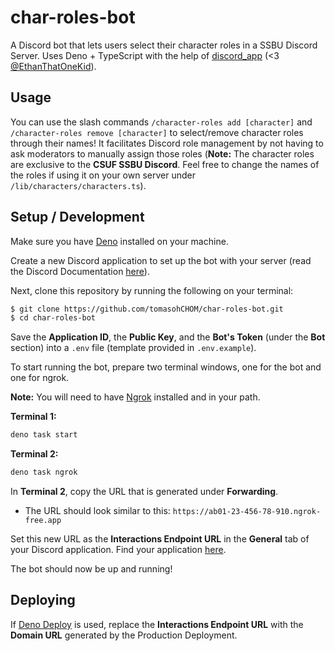 # char-roles-bot

A Discord bot that lets users select their character roles in a SSBU Discord
Server. Uses Deno + TypeScript with the help of
[discord_app](https://github.com/EthanThatOneKid/discord_app) (<3
[@EthanThatOneKid](https://github.com/EthanThatOneKid)).

## Usage

You can use the slash commands `/character-roles add [character]` and
`/character-roles remove [character]` to select/remove character roles through
their names! It facilitates Discord role management by not having to ask
moderators to manually assign those roles (**Note:** The character roles are
exclusive to the **CSUF SSBU Discord**. Feel free to change the names of the
roles if using it on your own server under `/lib/characters/characters.ts`).

## Setup / Development

Make sure you have [Deno](https://deno.com/) installed on your machine.

Create a new Discord application to set up the bot with your server (read the
Discord Documentation
[here](https://discordpy.readthedocs.io/en/stable/discord.html)).

Next, clone this repository by running the following on your terminal:

```bash
$ git clone https://github.com/tomasohCHOM/char-roles-bot.git
$ cd char-roles-bot
```

Save the **Application ID**, the **Public Key**, and the **Bot's Token** (under
the **Bot** section) into a `.env` file (template provided in `.env.example`).

To start running the bot, prepare two terminal windows, one for the bot and one
for ngrok.

**Note:** You will need to have
[Ngrok](https://dashboard.ngrok.com/get-started/setup) installed and in your
path.

**Terminal 1:**

```bash
deno task start
```

**Terminal 2:**

```bash
deno task ngrok
```

In **Terminal 2**, copy the URL that is generated under **Forwarding**.

- The URL should look similar to this:
  `https://ab01-23-456-78-910.ngrok-free.app`

Set this new URL as the **Interactions Endpoint URL** in the **General** tab of
your Discord application. Find your application
[here](https://discord.com/developers/applications).

The bot should now be up and running!

## Deploying

If [Deno Deploy](https://deno.com/deploy) is used, replace the **Interactions
Endpoint URL** with the **Domain URL** generated by the Production Deployment.
